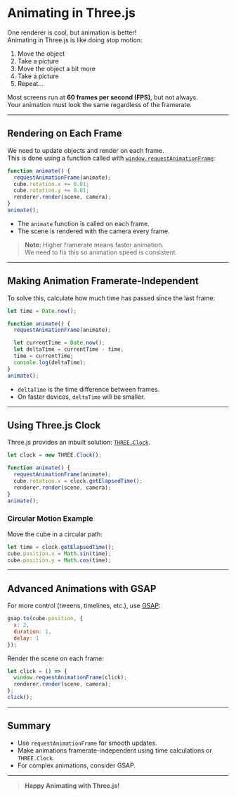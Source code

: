 # Animating in Three.js

One renderer is cool, but animation is better!  
Animating in Three.js is like doing stop motion:

1. Move the object
2. Take a picture
3. Move the object a bit more
4. Take a picture
5. Repeat...

Most screens run at **60 frames per second (FPS)**, but not always.  
Your animation must look the same regardless of the framerate.

---

## Rendering on Each Frame

We need to update objects and render on each frame.  
This is done using a function called with [`window.requestAnimationFrame`](https://developer.mozilla.org/en-US/docs/Web/API/window/requestAnimationFrame):

```js
function animate() {
  requestAnimationFrame(animate);
  cube.rotation.x += 0.01;
  cube.rotation.y += 0.01;
  renderer.render(scene, camera);
}
animate();
```

- The `animate` function is called on each frame.
- The scene is rendered with the camera every frame.

> **Note:** Higher framerate means faster animation.  
> We need to fix this so animation speed is consistent.

---

## Making Animation Framerate-Independent

To solve this, calculate how much time has passed since the last frame:

```js
let time = Date.now();

function animate() {
  requestAnimationFrame(animate);

  let currentTime = Date.now();
  let deltaTime = currentTime - time;
  time = currentTime;
  console.log(deltaTime);
}
animate();
```

- `deltaTime` is the time difference between frames.
- On faster devices, `deltaTime` will be smaller.

---

## Using Three.js Clock

Three.js provides an inbuilt solution: [`THREE.Clock`](https://threejs.org/docs/#api/en/core/Clock).

```js
let clock = new THREE.Clock();

function animate() {
  requestAnimationFrame(animate);
  cube.rotation.x = clock.getElapsedTime();
  renderer.render(scene, camera);
}
animate();
```

### Circular Motion Example

Move the cube in a circular path:

```js
let time = clock.getElapsedTime();
cube.position.x = Math.sin(time);
cube.position.y = Math.cos(time);
```

---

## Advanced Animations with GSAP

For more control (tweens, timelines, etc.), use [GSAP](https://greensock.com/gsap/):

```js
gsap.to(cube.position, {
  x: 2,
  duration: 1,
  delay: 1
});
```

Render the scene on each frame:

```js
let click = () => {
  window.requestAnimationFrame(click);
  renderer.render(scene, camera);
};
click();
```

---

## Summary

- Use `requestAnimationFrame` for smooth updates.
- Make animations framerate-independent using time calculations or `THREE.Clock`.
- For complex animations, consider GSAP.

---

> **Happy Animating with Three.js!**